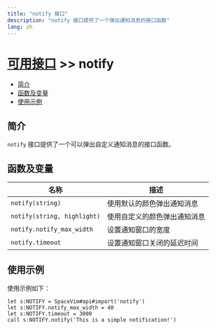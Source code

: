 ```yaml
---
title: "notify 接口"
description: "notify 接口提供了一个弹出通知消息的接口函数"
lang: zh
---
```


# [可用接口](../) >> notify

<!-- vim-markdown-toc GFM -->

- [简介](#简介)
- [函数及变量](#函数及变量)
- [使用示例](#使用示例)

<!-- vim-markdown-toc -->

## 简介

`notify` 接口提供了一个可以弹出自定义通知消息的接口函数。

## 函数及变量

| 名称                        | 描述                         |
| --------------------------- | ---------------------------- |
| `notify(string)`            | 使用默认的颜色弹出通知消息   |
| `notify(string, highlight)` | 使用自定义的颜色弹出通知消息 |
| `notify.notify_max_width`   | 设置通知窗口的宽度           |
| `notify.timeout`            | 设置通知窗口关闭的延迟时间   |

## 使用示例

使用示例如下：

```vim
let s:NOTIFY = SpaceVim#api#import('notify')
let s:NOTIFY.notify_max_width = 40
let s:NOTIFY.timeout = 3000
call s:NOTIFY.notify('This is a simple notification!')
```
